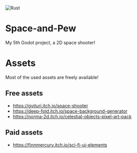 ![Rust](https://github.com/Zitronenjoghurt/Space-and-Pew/actions/workflows/rust.yml/badge.svg)
<!-- [![Rust test coverage](https://codecov.io/gh/Zitronenjoghurt/Space-and-Pew/branch/main/graph/badge.svg)](https://codecov.io/gh/Zitronenjoghurt/Space-and-Pew) -->

# Space-and-Pew
My 5th Godot project, a 2D space shooter!

# Assets
Most of the used assets are freely available!

## Free assets
- https://gvituri.itch.io/space-shooter
- https://deep-fold.itch.io/space-background-generator
- https://norma-2d.itch.io/celestial-objects-pixel-art-pack

## Paid assets
- https://finnmercury.itch.io/sci-fi-ui-elements